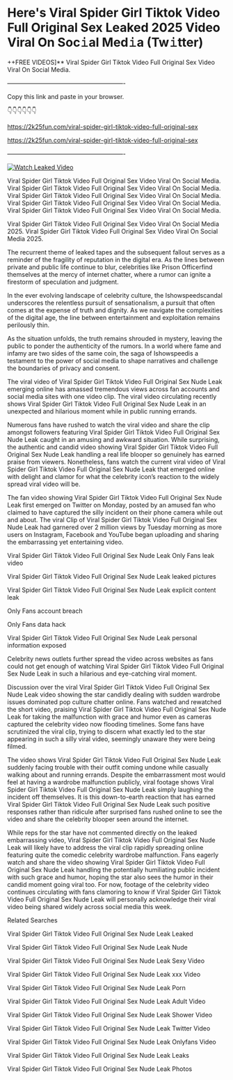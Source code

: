 # Here's Viral Spider Girl Tiktok Video Full Original Sex Leaked 2025 Video Viral On Soc𝚒al Med𝚒a (Tw𝚒tter)

++FREE VIDEOS]** Viral Spider Girl Tiktok Video Full Original Sex Video Viral On Social Media.

———————————————————-

Copy this link and paste in your browser.

👇👇👇👇👇👇

https://2k25fun.com/viral-spider-girl-tiktok-video-full-original-sex

https://2k25fun.com/viral-spider-girl-tiktok-video-full-original-sex

———————————————————-

[![Watch Leaked Video](https://miro.medium.com/v2/resize:fit:828/format:webp/1*cilzJN44JGOrTw9NJCrNHA.gif "Watch Leaked Video")](https://2k25fun.com/viral-spider-girl-tiktok-video-full-original-sex)

Viral Spider Girl Tiktok Video Full Original Sex Video Viral On Social Media. Viral Spider Girl Tiktok Video Full Original Sex Video Viral On Social Media. Viral Spider Girl Tiktok Video Full Original Sex Video Viral On Social Media. Viral Spider Girl Tiktok Video Full Original Sex Video Viral On Social Media. Viral Spider Girl Tiktok Video Full Original Sex Video Viral On Social Media.

Viral Spider Girl Tiktok Video Full Original Sex Video Viral On Social Media 2025. Viral Spider Girl Tiktok Video Full Original Sex Video Viral On Social Media 2025.

The recurrent theme of leaked tapes and the subsequent fallout serves as a reminder of the fragility of reputation in the digital era. As the lines between private and public life continue to blur, celebrities like Prison Officerfind themselves at the mercy of internet chatter, where a rumor can ignite a firestorm of speculation and judgment.

In the ever evolving landscape of celebrity culture, the Ishowspeedscandal underscores the relentless pursuit of sensationalism, a pursuit that often comes at the expense of truth and dignity. As we navigate the complexities of the digital age, the line between entertainment and exploitation remains perilously thin.

As the situation unfolds, the truth remains shrouded in mystery, leaving the public to ponder the authenticity of the rumors. In a world where fame and infamy are two sides of the same coin, the saga of Ishowspeedis a testament to the power of social media to shape narratives and challenge the boundaries of privacy and consent.

The viral video of Viral Spider Girl Tiktok Video Full Original Sex Nude Leak emerging online has amassed tremendous views across fan accounts and social media sites with one video clip. The viral video circulating recently shows Viral Spider Girl Tiktok Video Full Original Sex Nude Leak in an unexpected and hilarious moment while in public running errands.

Numerous fans have rushed to watch the viral video and share the clip amongst followers featuring Viral Spider Girl Tiktok Video Full Original Sex Nude Leak caught in an amusing and awkward situation. While surprising, the authentic and candid video showing Viral Spider Girl Tiktok Video Full Original Sex Nude Leak handling a real life blooper so genuinely has earned praise from viewers. Nonetheless, fans watch the current viral video of Viral Spider Girl Tiktok Video Full Original Sex Nude Leak that emerged online with delight and clamor for what the celebrity icon’s reaction to the widely spread viral video will be.

The fan video showing Viral Spider Girl Tiktok Video Full Original Sex Nude Leak first emerged on Twitter on Monday, posted by an amused fan who claimed to have captured the silly incident on their phone camera while out and about. The viral Clip of Viral Spider Girl Tiktok Video Full Original Sex Nude Leak had garnered over 2 million views by Tuesday morning as more users on Instagram, Facebook and YouTube began uploading and sharing the embarrassing yet entertaining video.

Viral Spider Girl Tiktok Video Full Original Sex Nude Leak Only Fans leak video

Viral Spider Girl Tiktok Video Full Original Sex Nude Leak leaked pictures

Viral Spider Girl Tiktok Video Full Original Sex Nude Leak explicit content leak

Only Fans account breach

Only Fans data hack

Viral Spider Girl Tiktok Video Full Original Sex Nude Leak personal information exposed

Celebrity news outlets further spread the video across websites as fans could not get enough of watching Viral Spider Girl Tiktok Video Full Original Sex Nude Leak in such a hilarious and eye-catching viral moment.

Discussion over the viral Viral Spider Girl Tiktok Video Full Original Sex Nude Leak video showing the star candidly dealing with sudden wardrobe issues dominated pop culture chatter online. Fans watched and rewatched the short video, praising Viral Spider Girl Tiktok Video Full Original Sex Nude Leak for taking the malfunction with grace and humor even as cameras captured the celebrity video now flooding timelines. Some fans have scrutinized the viral clip, trying to discern what exactly led to the star appearing in such a silly viral video, seemingly unaware they were being filmed.

The video shows Viral Spider Girl Tiktok Video Full Original Sex Nude Leak suddenly facing trouble with their outfit coming undone while casually walking about and running errands. Despite the embarrassment most would feel at having a wardrobe malfunction publicly, viral footage shows Viral Spider Girl Tiktok Video Full Original Sex Nude Leak simply laughing the incident off themselves. It is this down-to-earth reaction that has earned Viral Spider Girl Tiktok Video Full Original Sex Nude Leak such positive responses rather than ridicule after surprised fans rushed online to see the video and share the celebrity blooper seen around the internet.

While reps for the star have not commented directly on the leaked embarrassing video, Viral Spider Girl Tiktok Video Full Original Sex Nude Leak will likely have to address the viral clip rapidly spreading online featuring quite the comedic celebrity wardrobe malfunction. Fans eagerly watch and share the video showing Viral Spider Girl Tiktok Video Full Original Sex Nude Leak handling the potentially humiliating public incident with such grace and humor, hoping the star also sees the humor in their candid moment going viral too. For now, footage of the celebrity video continues circulating with fans clamoring to know if Viral Spider Girl Tiktok Video Full Original Sex Nude Leak will personally acknowledge their viral video being shared widely across social media this week.

Related Searches

Viral Spider Girl Tiktok Video Full Original Sex Nude Leak Leaked

Viral Spider Girl Tiktok Video Full Original Sex Nude Leak Nude

Viral Spider Girl Tiktok Video Full Original Sex Nude Leak Sexy Video

Viral Spider Girl Tiktok Video Full Original Sex Nude Leak xxx Video

Viral Spider Girl Tiktok Video Full Original Sex Nude Leak Porn

Viral Spider Girl Tiktok Video Full Original Sex Nude Leak Adult Video

Viral Spider Girl Tiktok Video Full Original Sex Nude Leak Shower Video

Viral Spider Girl Tiktok Video Full Original Sex Nude Leak Twitter Video

Viral Spider Girl Tiktok Video Full Original Sex Nude Leak Onlyfans Video

Viral Spider Girl Tiktok Video Full Original Sex Nude Leak Leaks

Viral Spider Girl Tiktok Video Full Original Sex Nude Leak Photos